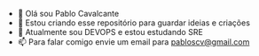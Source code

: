 - 👋 Olá sou Pablo Cavalcante
- 👀 Estou criando esse repositório para guardar ideias e criações
- 🌱 Atualmente sou DEVOPS e estou estudando SRE
- 📫 Para falar comigo envie um email para pabloscv@gmail.com

<!---
pabloscv/pabloscv is a ✨ special ✨ repository because its `README.md` (this file) appears on your GitHub profile.
You can click the Preview link to take a look at your changes.
--->
